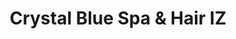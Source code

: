 ---
title: "Crystal Blue Spa & Hair IZ"
url: /vancouver/crystal-blue-spa-and-hair-iz/
shop: hairdresser
---